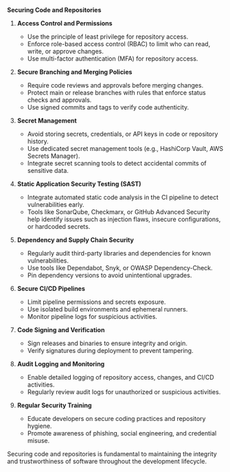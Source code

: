 **Securing Code and Repositories**

1. **Access Control and Permissions**

   * Use the principle of least privilege for repository access.
   * Enforce role-based access control (RBAC) to limit who can read, write, or approve changes.
   * Use multi-factor authentication (MFA) for repository access.

2. **Secure Branching and Merging Policies**

   * Require code reviews and approvals before merging changes.
   * Protect main or release branches with rules that enforce status checks and approvals.
   * Use signed commits and tags to verify code authenticity.

3. **Secret Management**

   * Avoid storing secrets, credentials, or API keys in code or repository history.
   * Use dedicated secret management tools (e.g., HashiCorp Vault, AWS Secrets Manager).
   * Integrate secret scanning tools to detect accidental commits of sensitive data.

4. **Static Application Security Testing (SAST)**

   * Integrate automated static code analysis in the CI pipeline to detect vulnerabilities early.
   * Tools like SonarQube, Checkmarx, or GitHub Advanced Security help identify issues such as injection flaws, insecure configurations, or hardcoded secrets.

5. **Dependency and Supply Chain Security**

   * Regularly audit third-party libraries and dependencies for known vulnerabilities.
   * Use tools like Dependabot, Snyk, or OWASP Dependency-Check.
   * Pin dependency versions to avoid unintentional upgrades.

6. **Secure CI/CD Pipelines**

   * Limit pipeline permissions and secrets exposure.
   * Use isolated build environments and ephemeral runners.
   * Monitor pipeline logs for suspicious activities.

7. **Code Signing and Verification**

   * Sign releases and binaries to ensure integrity and origin.
   * Verify signatures during deployment to prevent tampering.

8. **Audit Logging and Monitoring**

   * Enable detailed logging of repository access, changes, and CI/CD activities.
   * Regularly review audit logs for unauthorized or suspicious activities.

9. **Regular Security Training**

   * Educate developers on secure coding practices and repository hygiene.
   * Promote awareness of phishing, social engineering, and credential misuse.

Securing code and repositories is fundamental to maintaining the integrity and trustworthiness of software throughout the development lifecycle.
